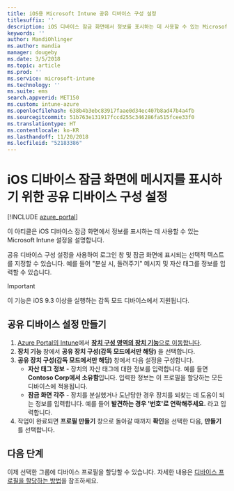 ```yaml
---
title: iOS용 Microsoft Intune 공유 디바이스 구성 설정
titlesuffix: ''
description: iOS 디바이스 잠금 화면에서 정보를 표시하는 데 사용할 수 있는 Microsoft Intune 설정을 알아봅니다.
keywords: ''
author: MandiOhlinger
ms.author: mandia
manager: dougeby
ms.date: 3/5/2018
ms.topic: article
ms.prod: ''
ms.service: microsoft-intune
ms.technology: ''
ms.suite: ems
search.appverid: MET150
ms.custom: intune-azure
ms.openlocfilehash: 638b4b3ebc83917faae0d34ec407b8ad47b4a4fb
ms.sourcegitcommit: 51b763e131917fccd255c346286fa515fcee33f0
ms.translationtype: HT
ms.contentlocale: ko-KR
ms.lasthandoff: 11/20/2018
ms.locfileid: "52183386"
---
```

# <a name="shared-device-configuration-settings-to-display-messages-on-the-ios-device-lock-screen"></a>iOS 디바이스 잠금 화면에 메시지를 표시하기 위한 공유 디바이스 구성 설정

[!INCLUDE [azure_portal](./includes/azure_portal.md)]

이 아티클은 iOS 디바이스 잠금 화면에서 정보를 표시하는 데 사용할 수 있는 Microsoft Intune 설정을 설명합니다.

공유 디바이스 구성 설정을 사용하여 로그인 창 및 잠금 화면에 표시되는 선택적 텍스트를 지정할 수 있습니다. 예를 들어 "분실 시, 돌려주기" 메시지 및 자산 태그를 정보를 입력할 수 있습니다. 

>[!IMPORTANT]
> 이 기능은 iOS 9.3 이상을 실행하는 감독 모드 디바이스에서 지원됩니다.

## <a name="create-shared-device-settings"></a>공유 디바이스 설정 만들기

1. [Azure Portal의 Intune](https://portal.azure.com)에서 [**장치 구성 영역의 장치 기능**으로 이동합니다](device-features-configure.md). 
1. **장치 기능** 창에서 **공유 장치 구성(감독 모드에서만 해당)** 을 선택합니다.
2. **공유 장치 구성(감독 모드에서만 해당)** 창에서 다음 설정을 구성합니다.
    - **자산 태그 정보** - 장치의 자산 태그에 대한 정보를 입력합니다. 예를 들면 **Contoso Corp에서 소유함**입니다. 입력한 정보는 이 프로필을 할당하는 모든 디바이스에 적용됩니다.
    - **잠금 화면 각주** - 장치를 분실했거나 도난당한 경우 장치를 되찾는 데 도움이 되는 정보를 입력합니다. 예를 들어 **발견하는 경우 '번호'로 연락해주세요.** 라고 입력합니다.
3. 작업이 완료되면 **프로필 만들기** 창으로 돌아갈 때까지 **확인**을 선택한 다음, **만들기**를 선택합니다. 


## <a name="next-steps"></a>다음 단계

이제 선택한 그룹에 디바이스 프로필을 할당할 수 있습니다. 자세한 내용은 [디바이스 프로필을 할당하는 방법](device-profile-assign.md)을 참조하세요.
